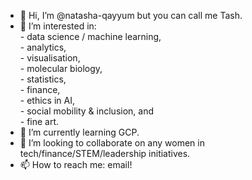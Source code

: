 - 👋 Hi, I’m @natasha-qayyum but you can call me Tash.
- 👀 I’m interested in: <br>
          - data science / machine learning, <br>
          - analytics, <br>
          - visualisation, <br>
          - molecular biology, <br>
          - statistics, <br>
          - finance, <br>
          - ethics in AI, <br>
          - social mobility & inclusion, and <br>
          - fine art. <br>
- 🌱 I’m currently learning GCP.
- 💞️ I’m looking to collaborate on any women in tech/finance/STEM/leadership initiatives.
- 📫 How to reach me: email!
